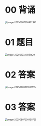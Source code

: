 # 00 背诵

<img src="https://cvp.oss-cn-shanghai.aliyuncs.com/202506072004160.png" alt="image-20250607200422941" style="zoom:50%;" />



# 01 题目

<img src="https://cvp.oss-cn-shanghai.aliyuncs.com/202501032131591.png" alt="image-20250103213151429" style="zoom:50%;" />



# 02 答案

<img src="https://cvp.oss-cn-shanghai.aliyuncs.com/202509051639377.png" alt="image-20250905163935135" style="zoom:50%;" />



# 03 答案

<img src="https://cvp.oss-cn-shanghai.aliyuncs.com/202506072004009.png" alt="image-20250607200450725" style="zoom:50%;" />











